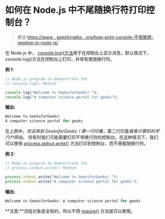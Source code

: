 # 如何在 Node.js 中不尾随换行符打印控制台？

> 原文:[https://www . geesforgeks . org/how-print-console-不带尾随-newline-in-node-js/](https://www.geeksforgeeks.org/how-to-print-console-without-trailing-newline-in-node-js/)

在 Node.js 中， [console.log()方法](https://www.geeksforgeeks.org/node-js-console-log-function/)用于在控制台上显示消息。默认情况下，console.log()方法在控制台上打印，并带有尾随换行符。

**例 1:**

```js
// Node.js program to demonstrate the   
// console.log() Method

console.log("Welcome to GeeksforGeeks! ");
console.log("A computer science portal for geeks");
```

**输出:**

```js
Welcome to GeeksforGeeks!
A computer science portal for geeks
```

在上例中，*欢迎来到 GeeksforGeeks！第一行印着*，第二行印着*极客计算机科学门户网站*。
但有时我们可能需要打印不带换行符的控制台。在这种情况下，我们可以使用 [process.stdout.write()](https://nodejs.org/api/process.html#process_process_stdout) 方法打印到控制台，而不用尾随换行符。

**例 2:**

```js
// Node.js program to demonstrate the   
// process.stdout.write() Method

process.stdout.write("Welcome to GeeksforGeeks! ");
process.stdout.write("A computer science portal for geeks");
```

**输出:**

```js
Welcome to GeeksforGeeks! A computer science portal for geeks
```

**注意:**流程对象是全局的，所以不用 [require()](https://nodejs.org/en/knowledge/getting-started/what-is-require/) 方法就可以使用。